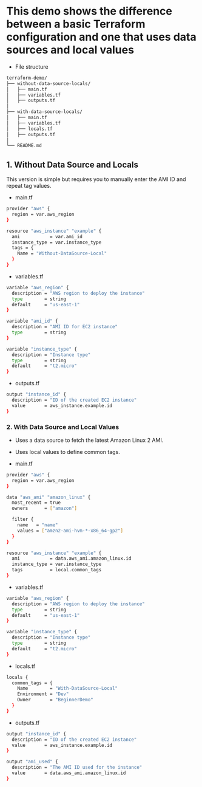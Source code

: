 # This demo shows the difference between a basic Terraform configuration and one that uses data sources and local values


- File structure

```bash
terraform-demo/
├── without-data-source-locals/
│   ├── main.tf
│   ├── variables.tf
│   ├── outputs.tf
│
├── with-data-source-locals/
│   ├── main.tf
│   ├── variables.tf
│   ├── locals.tf
│   ├── outputs.tf
│
└── README.md
```

##  1. Without Data Source and Locals

This version is simple but requires you to manually enter the AMI ID and repeat tag values.

- main.tf

```bash
provider "aws" {
  region = var.aws_region
}

resource "aws_instance" "example" {
  ami           = var.ami_id
  instance_type = var.instance_type
  tags = {
    Name = "Without-DataSource-Local"
  }
}
```
- variables.tf

```bash
variable "aws_region" {
  description = "AWS region to deploy the instance"
  type        = string
  default     = "us-east-1"
}

variable "ami_id" {
  description = "AMI ID for EC2 instance"
  type        = string
}

variable "instance_type" {
  description = "Instance type"
  type        = string
  default     = "t2.micro"
}
```

-  outputs.tf

```bash
output "instance_id" {
  description = "ID of the created EC2 instance"
  value       = aws_instance.example.id
}
```

###  2. With Data Source and Local Values


- Uses a data source to fetch the latest Amazon Linux 2 AMI.

- Uses local values to define common tags.

- main.tf

```bash
provider "aws" {
  region = var.aws_region
}

data "aws_ami" "amazon_linux" {
  most_recent = true
  owners      = ["amazon"]

  filter {
    name   = "name"
    values = ["amzn2-ami-hvm-*-x86_64-gp2"]
  }
}

resource "aws_instance" "example" {
  ami           = data.aws_ami.amazon_linux.id
  instance_type = var.instance_type
  tags          = local.common_tags
}
```
- variables.tf

```bash
variable "aws_region" {
  description = "AWS region to deploy the instance"
  type        = string
  default     = "us-east-1"
}

variable "instance_type" {
  description = "Instance type"
  type        = string
  default     = "t2.micro"
}
```
- locals.tf

```bash
locals {
  common_tags = {
    Name        = "With-DataSource-Local"
    Environment = "Dev"
    Owner       = "BeginnerDemo"
  }
}
```
- outputs.tf

```bash
output "instance_id" {
  description = "ID of the created EC2 instance"
  value       = aws_instance.example.id
}

output "ami_used" {
  description = "The AMI ID used for the instance"
  value       = data.aws_ami.amazon_linux.id
}
```
